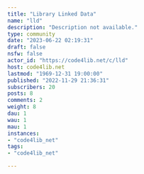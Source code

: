 ```yaml
---
title: "Library Linked Data" 
name: "lld"
description: "Description not available."
type: community
date: "2023-06-22 02:19:31"
draft: false
nsfw: false
actor_id: "https://code4lib.net/c/lld"
host: code4lib.net
lastmod: "1969-12-31 19:00:00"
published: "2022-11-29 21:36:31"
subscribers: 20
posts: 8
comments: 2
weight: 8
dau: 1
wau: 1
mau: 1
instances:
- "code4lib_net"
tags: 
- "code4lib_net"

---
```

